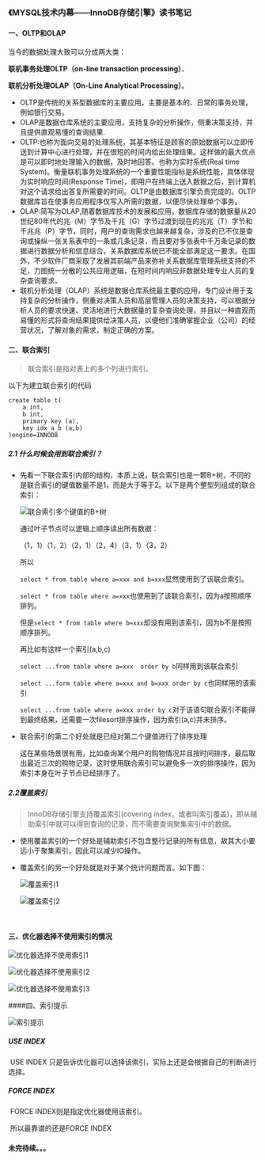 ### 《MYSQL技术内幕——InnoDB存储引擎》读书笔记

#### 一、OLTP和OLAP

当今的数据处理大致可以分成两大类：

**联机事务处理OLTP（on-line transaction processing）**、

**联机分析处理OLAP（On-Line Analytical Processing）**。

- OLTP是传统的关系型数据库的主要应用，主要是基本的、日常的事务处理，例如银行交易。
- OLAP是数据仓库系统的主要应用，支持复杂的分析操作，侧重决策支持，并且提供直观易懂的查询结果.
- OLTP:也称为面向交易的处理系统，其基本特征是顾客的原始数据可以立即传送到计算中心进行处理，并在很短的时间内给出处理结果。这样做的最大优点是可以即时地处理输入的数据，及时地回答。也称为实时系统(Real time System)。衡量联机事务处理系统的一个重要性能指标是系统性能，具体体现为实时响应时间(Response Time)，即用户在终端上送入数据之后，到计算机对这个请求给出答复所需要的时间。OLTP是由数据库引擎负责完成的。OLTP 数据库旨在使事务应用程序仅写入所需的数据，以便尽快处理单个事务。
- OLAP:简写为OLAP,随着数据库技术的发展和应用，数据库存储的数据量从20世纪80年代的兆（M）字节及千兆（G）字节过渡到现在的兆兆（T）字节和千兆兆（P）字节，同时，用户的查询需求也越来越复杂，涉及的已不仅是查询或操纵一张关系表中的一条或几条记录，而且要对多张表中千万条记录的数据进行数据分析和信息综合，关系数据库系统已不能全部满足这一要求。在国外，不少软件厂商采取了发展其前端产品来弥补关系数据库管理系统支持的不足，力图统一分散的公共应用逻辑，在短时间内响应非数据处理专业人员的复杂查询要求。
- 联机分析处理（OLAP）系统是数据仓库系统最主要的应用，专门设计用于支持复杂的分析操作，侧重对决策人员和高层管理人员的决策支持，可以根据分析人员的要求快速、灵活地进行大数据量的复杂查询处理，并且以一种直观而易懂的形式将查询结果提供给决策人员，以便他们准确掌握企业（公司）的经营状况，了解对象的需求，制定正确的方案。

#### 二、联合索引

> 联合索引是指对表上的多个列进行索引。

以下为建立联合索引的代码

```
create table t(
	a int,
	b int,
	primary key (a),
	key idx_a_b (a,b)
)engine=INNODB
```

##### 2.1 什么时候会用到联合索引？

- 先看一下联合索引内部的结构，本质上说，联合索引也是一颗B+树，不同的是联合索引的键值数量不是1，而是大于等于2。以下是两个整型列组成的联合索引：

  ![联合索引多个键值的B+树](E:\笔记\刷笔试题记录\图片\联合索引多个键值的B+树.JPG)

  通过叶子节点可以逻辑上顺序读出所有数据：

  （1，1）（1，2）（2，1）（2，4）（3，1）（3，2）

  所以

  `select * from table where a=xxx and b=xxx`显然使用到了该联合索引。

  `select * from table where a=xxx`也使用到了该联合索引，因为a按照顺序排列。

  但是`select * from table where b=xxx`却没有用到该索引，因为b不是按照顺序排列。

  再比如有这样一个索引(a,b,c)

  `select ...from table where a=xxx  order by b`同样用到该联合索引

  `select ...form table where a=xxx and b=xxx order by c`也同样用的该索引

  `select ...from table where a=xxx order by c`对于该语句联合索引不能得到最终结果，还需要一次filesort排序操作，因为索引(a,c)并未排序。

- 联合索引的第二个好处就是已经对第二个键值进行了排序处理

  这在某些场景很有用，比如查询某个用户的购物情况并且按时间排序，最后取出最近三次的购物记录，这时使用联合索引可以避免多一次的排序操作，因为索引本身在叶子节点已经排序了。

##### 2.2覆盖索引

> InnoDB存储引擎支持覆盖索引(covering index，或者叫索引覆盖)，即从辅助索引中就可以得到查询的记录，而不需要查询聚集索引中的数据。

- 使用覆盖索引的一个好处是辅助索引不包含整行记录的所有信息，故其大小要远小于聚集索引，因此可以减少IO操作。

- 覆盖索引的另一个好处就是对于某个统计问题而言。如下图：

  ![覆盖索引1](E:\笔记\刷笔试题记录\图片\覆盖索引1.JPG)

  ![覆盖索引2](E:\笔记\刷笔试题记录\图片\覆盖索引2.JPG)

  ​

#### 三、优化器选择不使用索引的情况

![优化器选择不使用索引1](E:\笔记\刷笔试题记录\图片\优化器选择不使用索引1.JPG)

![优化器选择不使用索引2](E:\笔记\刷笔试题记录\图片\优化器选择不使用索引2.JPG)

![优化器选择不使用索引3](E:\笔记\刷笔试题记录\图片\优化器选择不使用索引3.JPG)

####四、索引提示

![索引提示](E:\笔记\刷笔试题记录\图片\索引提示.JPG)

##### 	USE INDEX

​		USE INDEX 只是告诉优化器可以选择该索引，实际上还是会根据自己的判断进行选择。

##### 	FORCE INDEX

​		FORCE INDEX则是指定优化器使用该索引。

​		所以最靠谱的还是FORCE INDEX

#### 未完待续。。。







